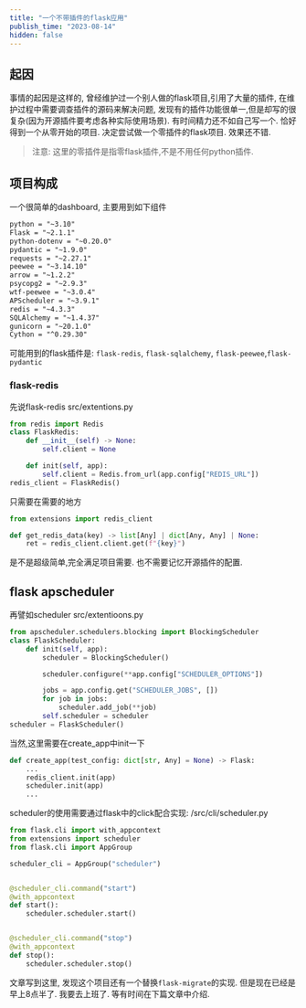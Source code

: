 ```yaml
---
title: "一个不带插件的flask应用"
publish_time: "2023-08-14"
hidden: false
---
```

## 起因

事情的起因是这样的, 曾经维护过一个别人做的flask项目,引用了大量的插件, 在维护过程中需要调查插件的源码来解决问题, 发现有的插件功能很单一,但是却写的很复杂(因为开源插件要考虑各种实际使用场景). 有时间精力还不如自己写一个. 恰好得到一个从零开始的项目. 决定尝试做一个零插件的flask项目. 效果还不错.

> 注意: 这里的零插件是指零flask插件,不是不用任何python插件.

## 项目构成

一个很简单的dashboard, 主要用到如下组件

```txt
python = "~3.10"
Flask = "~2.1.1"
python-dotenv = "~0.20.0"
pydantic = "~1.9.0"
requests = "~2.27.1"
peewee = "~3.14.10"
arrow = "~1.2.2"
psycopg2 = "~2.9.3"
wtf-peewee = "~3.0.4"
APScheduler = "~3.9.1"
redis = "~4.3.3"
SQLAlchemy = "~1.4.37"
gunicorn = "~20.1.0"
Cython = "^0.29.30"
```

可能用到的flask插件是: `flask-redis`, `flask-sqlalchemy`, `flask-peewee`,`flask-pydantic`

### flask-redis

先说flask-redis
src/extentions.py

```python
from redis import Redis
class FlaskRedis:
    def __init__(self) -> None:
        self.client = None

    def init(self, app):
        self.client = Redis.from_url(app.config["REDIS_URL"])
redis_client = FlaskRedis()
```

只需要在需要的地方

```python
from extensions import redis_client

def get_redis_data(key) -> list[Any] | dict[Any, Any] | None:
    ret = redis_client.client.get(f"{key}")
```

是不是超级简单,完全满足项目需要. 也不需要记忆开源插件的配置.

## flask apscheduler

再譬如scheduler
src/extentioons.py

```python
from apscheduler.schedulers.blocking import BlockingScheduler
class FlaskScheduler:
    def init(self, app):
        scheduler = BlockingScheduler()

        scheduler.configure(**app.config["SCHEDULER_OPTIONS"])

        jobs = app.config.get("SCHEDULER_JOBS", [])
        for job in jobs:
            scheduler.add_job(**job)
        self.scheduler = scheduler
scheduler = FlaskScheduler()
```

当然,这里需要在create_app中init一下

```python
def create_app(test_config: dict[str, Any] = None) -> Flask:
    ...
    redis_client.init(app)
    scheduler.init(app)
    ...
```

scheduler的使用需要通过flask中的click配合实现:
/src/cli/scheduler.py

```python
from flask.cli import with_appcontext
from extensions import scheduler
from flask.cli import AppGroup

scheduler_cli = AppGroup("scheduler")


@scheduler_cli.command("start")
@with_appcontext
def start():
    scheduler.scheduler.start()


@scheduler_cli.command("stop")
@with_appcontext
def stop():
    scheduler.scheduler.stop()
```

文章写到这里, 发现这个项目还有一个替换`flask-migrate`的实现. 但是现在已经是早上8点半了. 我要去上班了. 等有时间在下篇文章中介绍.
